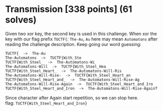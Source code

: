 # Transmission [338 points] (61 solves)
Given two xor key, the second key is used in this challenge. When xor the key with our flag prefix `TUCTF{`: `The-Au`, `Au` here may mean `Automatons` after reading the challenge description. Keep going our word guessing:
```text
TUCTF{  ->  The-Au
The-Automatons  ->  TUCTF{With_Ste
TUCTF{With_Steel_  ->  The-Automatons-Wi
The-Automatons-Will  ->  TUCTF{With_Steel_Hea
TUCTF{With_Steel_Heart_  ->  The-Automatons-Will-Ris
The-Automatons-Will-Rise-  ->  TUCTF{With_Steel_Heart_an
TUCTF{With_Steel_Heart_and_  ->  The-Automatons-Will-Rise-Ag
The-Automatons-Will-Rise-Again  ->  TUCTF{With_Steel_Heart_and_Iro
TUCTF{With_Steel_Heart_and_Iron  ->  The-Automatons-Will-Rise-AgainT
```
Since character after Again start repetition, so we can stop here.\
flag: `TUCTF{With_Steel_Heart_and_Iron}`